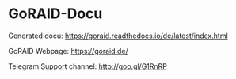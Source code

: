 # GoRAID-Docu

Generated docu: https://goraid.readthedocs.io/de/latest/index.html

GoRAID Webpage: https://goraid.de/

Telegram Support channel: http://goo.gl/G1RnRP
